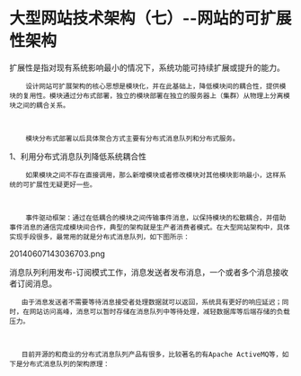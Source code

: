 # 大型网站技术架构（七）--网站的可扩展性架构

扩展性是指对现有系统影响最小的情况下，系统功能可持续扩展或提升的能力。

```
    设计网站可扩展架构的核心思想是模块化，并在此基础上，降低模块间的耦合性，提供模块的复用性。模块通过分布式部署，独立的模块部署在独立的服务器上（集群）从物理上分离模块之间的耦合关系。



    模块分布式部署以后具体聚合方式主要有分布式消息队列和分布式服务。
```

1、利用分布式消息队列降低系统耦合性

```
    如果模块之间不存在直接调用，那么新增模块或者修改模块对其他模块影响最小，这样系统的可扩展性无疑更好一些。



    事件驱动框架：通过在低耦合的模块之间传输事件消息，以保持模块的松散耦合，并借助事件消息的通信完成模块间合作，典型的架构就是生产者消费者模式。在大型网站架构中，具体实现手段很多，最常用的就是分布式消息队列，如下图所示：
```

20140607143036703.png

消息队列利用发布-订阅模式工作，消息发送者发布消息，一个或者多个消息接收者订阅消息。

```
   由于消息发送者不需要等待消息接受者处理数据就可以返回，系统具有更好的响应延迟；同时，在网站访问高峰，消息可以暂时存储在消息队列中等待处理，减轻数据库等后端存储的负载压力。



   目前开源的和商业的分布式消息队列产品有很多，比较著名的有Apache ActiveMQ等，如下是分布式消息队列的架构原理：
```



